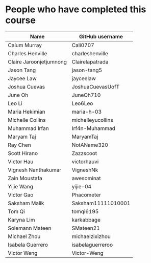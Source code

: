 # People who have completed this course

| Name                    | GitHub username    |
| ----------------------- | ------------------ |
| Calum Murray            | Cali0707           |
| Charles Henville        | charleshenville    |
| Claire Jaroonjetjumnong | Clairelapatrada    |
| Jason Tang              | jason-tang5        |
| Jaycee Law              | jayceelaw          |
| Joshua Cuevas           | JoshuaCuevasUofT   |
| June Oh                 | JuneOh710          |
| Leo Li                  | Leo6Leo            |
| Maria Hekimian          | maria-h-03         |
| Michelle Collins        | michelleyucollins  |
| Muhammad Irfan          | Irf4n-Muhammad     |
| Maryam Taj              | MaryamTaj          |
| Ray Chen                | NotAName320        |
| Scott Hirano            | Zazzscoot          |
| Victor Hau              | victorhauvi        |
| Vignesh Nanthakumar     | VigneshNk          |
| Zain Moustafa           | awesominat         |
| Yijie Wang              | yijie-04           |
| Victor Gao              | Phacometer         |
| Saksham Malik           | Saksham11111010001 |
| Tom Qi                  | tomqi6195          |
| Karyna Lim              | karkabbage         |
| Solemann Mateen         | SMateen21          |
| Michael Zhou            | michaelzixizhou    |
| Isabela Guerrero        | isabelaguerreroo   |
| Victor Weng             | Victor-Weng        |
